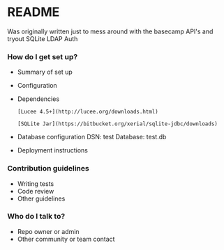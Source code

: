 # README #

Was originally written just to mess around with the basecamp API's and tryout SQLite LDAP Auth

### How do I get set up? ###

* Summary of set up

* Configuration

* Dependencies

      [Lucee 4.5+](http://lucee.org/downloads.html)

      [SQLite Jar](https://bitbucket.org/xerial/sqlite-jdbc/downloads)


* Database configuration
     DSN: test
     Database: test.db

* Deployment instructions

### Contribution guidelines ###

* Writing tests
* Code review
* Other guidelines

### Who do I talk to? ###

* Repo owner or admin
* Other community or team contact